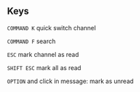 
## Keys

`COMMAND K` quick switch channel

`COMMAND F` search

`ESC` mark channel as read

`SHIFT ESC`  mark all as read 

`OPTION` and click in message:  mark as unread

